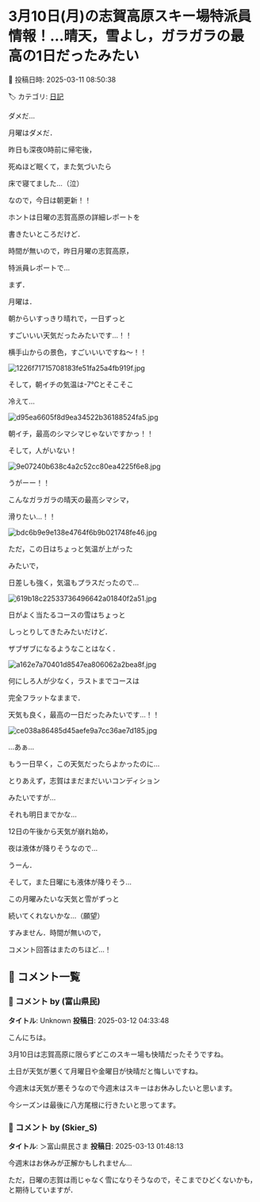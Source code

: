 # 3月10日(月)の志賀高原スキー場特派員情報！…晴天，雪よし，ガラガラの最高の1日だったみたい

📅 投稿日時: 2025-03-11 08:50:38

🏷️ カテゴリ: [日記](cc4b5682fb7b8b144980957a978653fb0.md)

ダメだ…


月曜はダメだ．





昨日も深夜0時前に帰宅後，


死ぬほど眠くて，また気づいたら


床で寝てました…（泣）


なので，今日は朝更新！！





ホントは日曜の志賀高原の詳細レポートを


書きたいところだけど．


時間が無いので，昨日月曜の志賀高原，


特派員レポートで…





まず．


月曜は．


朝からいすっきり晴れで，一日ずっと


すごいいい天気だったみたいです…！！


横手山からの景色，すごいいいですね～！！




![1226f71715708183fe51fa25a4fb919f.jpg](images/1226f71715708183fe51fa25a4fb919f.jpg)







そして，朝イチの気温は-7℃とそこそこ


冷えて…




![d95ea6605f8d9ea34522b36188524fa5.jpg](images/d95ea6605f8d9ea34522b36188524fa5.jpg)







朝イチ，最高のシマシマじゃないですかっ！！


そして，人がいない！




![9e07240b638c4a2c52cc80ea4225f6e8.jpg](images/9e07240b638c4a2c52cc80ea4225f6e8.jpg)







うがーー！！


こんなガラガラの晴天の最高シマシマ，


滑りたい…！！




![bdc6b9e9e138e4764f6b9b021748fe46.jpg](images/bdc6b9e9e138e4764f6b9b021748fe46.jpg)







ただ，この日はちょっと気温が上がった


みたいで，


日差しも強く，気温もプラスだったので…




![619b18c22533736496642a01840f2a51.jpg](images/619b18c22533736496642a01840f2a51.jpg)







日がよく当たるコースの雪はちょっと


しっとりしてきたみたいだけど．


ザブザブになるようなことはなく．




![a162e7a70401d8547ea806062a2bea8f.jpg](images/a162e7a70401d8547ea806062a2bea8f.jpg)







何にしろ人が少なく，ラストまでコースは


完全フラットなままで．


天気も良く，最高の一日だったみたいです…！！




![ce038a86485d45aefe9a7cc36ae7d185.jpg](images/ce038a86485d45aefe9a7cc36ae7d185.jpg)







…あぁ…


もう一日早く，この天気だったらよかったのに…





とりあえず，志賀はまだまだいいコンディション


みたいですが…


それも明日までかな…


12日の午後から天気が崩れ始め，


夜は液体が降りそうなので…





うーん．


そして，また日曜にも液体が降りそう…





この月曜みたいな天気と雪がずっと


続いてくれないかな…（願望）





すみません．時間が無いので，


コメント回答はまたのちほど…！

## 💬 コメント一覧

### 💬 コメント by (富山県民)
**タイトル**: Unknown
**投稿日**: 2025-03-12 04:33:48

こんにちは。

3月10日は志賀高原に限らずどこのスキー場も快晴だったそうですね。

土日が天気が悪くて月曜日や金曜日が快晴だと悔しいですね。

今週末は天気が悪そうなので今週末はスキーはお休みしたいと思います。

今シーズンは最後に八方尾根に行きたいと思ってます。

### 💬 コメント by (Skier_S)
**タイトル**: ＞富山県民さま
**投稿日**: 2025-03-13 01:48:13

今週末はお休みが正解かもしれません…

ただ，日曜の志賀は雨じゃなく雪になりそうなので，そこまでひどくないかも，と期待していますが．


